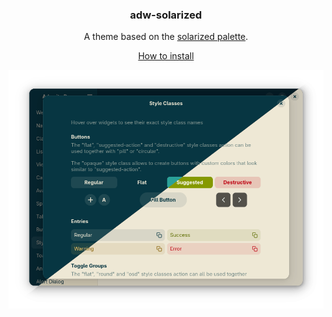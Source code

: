 <div align="center">
  <h3>adw-solarized</h3>
  <p>A theme based on the <a href="https://ethanschoonover.com/solarized/">solarized palette</a>.</p>
  <a href="../../docs/HOWTO_INSTALL.md">How to install</a>

  <a href="screenshot.png"><img src="./screenshot.png?raw=true" alt="screenshot"></a>
</div>
